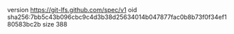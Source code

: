version https://git-lfs.github.com/spec/v1
oid sha256:7bb5c43b096cbc9c4d3b38d25634014b047877fac0b8b73f0f34ef180583bc2b
size 388
